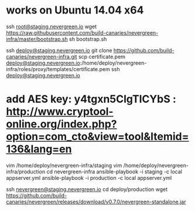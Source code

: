 # works on Ubuntu 14.04 x64

ssh root@staging.nevergreen.io
wget https://raw.githubusercontent.com/build-canaries/nevergreen-infra/master/bootstrap.sh
sh bootstrap.sh

ssh deploy@staging.nevergreen.io
git clone https://github.com/build-canaries/nevergreen-infra.git
scp certificate.pem deploy@staging.nevergreen.io:/home/deploy/nevergreen-infra/roles/proxy/templates/certificate.pem
ssh deploy@staging.nevergreen.io

# add AES key: y4tgxn5ClgTlCYbS : http://www.cryptool-online.org/index.php?option=com_cto&view=tool&Itemid=136&lang=en
vim /home/deploy/nevergreen-infra/staging
vim /home/deploy/nevergreen-infra/production
cd nevergreen-infra
ansible-playbook -i staging -c local appserver.yml
ansible-playbook -i production -c local appserver.yml

ssh nevergreen@staging.nevergreen.io
cd deploy/production
wget https://github.com/build-canaries/nevergreen/releases/download/v0.7.0/nevergreen-standalone.jar